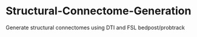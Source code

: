 # Structural-Connectome-Generation
Generate structural connectomes using DTI and FSL bedpost/probtrack
